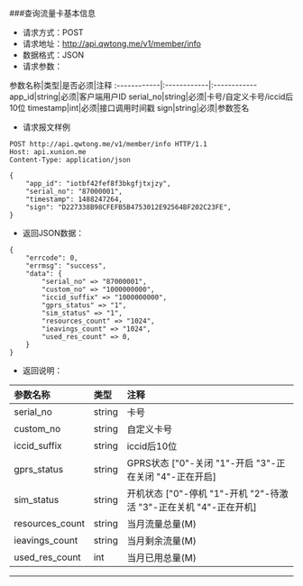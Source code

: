 ###查询流量卡基本信息
* 请求方式：POST
* 请求地址：http://api.qwtong.me/v1/member/info
* 数据格式：JSON
* 请求参数：

参数名称|类型|是否必须|注释
:------------|:------------|:------------
app_id|string|必须|客户端用户ID
serial_no|string|必须|卡号/自定义卡号/iccid后10位
timestamp|int|必须|接口调用时间戳
sign|string|必须|参数签名


* 请求报文样例

```
POST http://api.qwtong.me/v1/member/info HTTP/1.1
Host: api.xunion.me
Content-Type: application/json

{
	"app_id": "iotbf42fef8f3bkgfjtxjzy",
	"serial_no": "87000001",
	"timestamp": 1488247264,
	"sign": "D227338B98CFEFB5B4753012E92564BF202C23FE",
}
```

* 返回JSON数据：

```
{
	"errcode": 0,
	"errmsg": "success",
	"data": {
		"serial_no" => "87000001",
		"custom_no" => "1000000000",
		"iccid_suffix" => "1000000000",
		"gprs_status" => "1",
		"sim_status" => "1",
		"resources_count" => "1024",
		"ieavings_count" => "1024",
		"used_res_count" => 0,
	}
}
```
* 返回说明：

参数名称|类型|注释
:------------|:------------|:------------
serial_no|string|卡号
custom_no|string|自定义卡号
iccid_suffix|string|iccid后10位
gprs_status|string|GPRS状态 ["0"-关闭 "1"-开启 "3"-正在关闭 "4"-正在开启]
sim_status|string|开机状态 ["0"-停机 "1"-开机 "2"-待激活 "3"-正在关机 "4"-正在开机]
resources_count|string|当月流量总量(M)
ieavings_count|string|当月剩余流量(M)
used_res_count|int|当月已用总量(M)

---